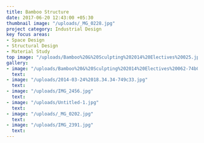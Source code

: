 ```yaml
---
title: Bamboo Structure
date: 2017-06-20 12:43:00 +05:30
thumbnail image: "/uploads/_MG_0228.jpg"
project category: Industrial Design
key focus areas:
- Space Design
- Structural Design
- Material Study
top image: "/uploads/Bamboo%20&%20Sculpting%202014%20Electives%20025.jpg"
gallery:
- image: "/uploads/Bamboo%20&%20Sculpting%202014%20Electives%20062-74b09a.jpg"
  text: 
- image: "/uploads/2014-03-24%2018.34.34-749c33.jpg"
  text: 
- image: "/uploads/IMG_2456.jpg"
  text: 
- image: "/uploads/Untitled-1.jpg"
  text: 
- image: "/uploads/_MG_0202.jpg"
  text: 
- image: "/uploads/IMG_2391.jpg"
  text: 
---
```


